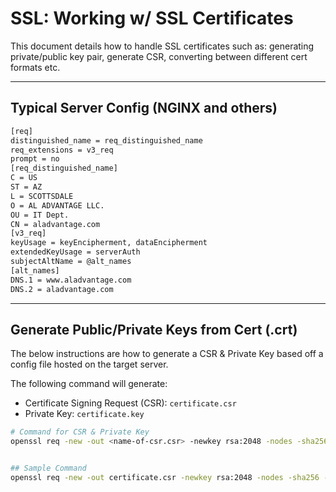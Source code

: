 # SSL: Working w/ SSL Certificates
This document details how to handle SSL certificates such as: generating private/public key pair, generate CSR, converting between different cert formats etc.

---

## Typical Server Config (NGINX and others)

```txt
[req]
distinguished_name = req_distinguished_name
req_extensions = v3_req
prompt = no
[req_distinguished_name]
C = US
ST = AZ
L = SCOTTSDALE
O = AL ADVANTAGE LLC.
OU = IT Dept.
CN = aladvantage.com
[v3_req]
keyUsage = keyEncipherment, dataEncipherment
extendedKeyUsage = serverAuth
subjectAltName = @alt_names
[alt_names]
DNS.1 = www.aladvantage.com
DNS.2 = aladvantage.com
```

---


## Generate Public/Private Keys from Cert (.crt)
The below instructions are how to generate a CSR & Private Key based off a config file hosted on the target server.

The following command will generate:
- Certificate Signing Request (CSR): `certificate.csr`
- Private Key: `certificate.key`

```bash
# Command for CSR & Private Key
openssl req -new -out <name-of-csr.csr> -newkey rsa:2048 -nodes -sha256 -keyout <name-of-private-key.key> -config <config-file.txt>


## Sample Command
openssl req -new -out certificate.csr -newkey rsa:2048 -nodes -sha256 -keyout certificate.key -config config.txt
```
